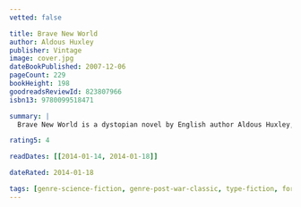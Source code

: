 ```yaml
---
vetted: false

title: Brave New World
author: Aldous Huxley
publisher: Vintage
image: cover.jpg
dateBookPublished: 2007-12-06
pageCount: 229
bookHeight: 198
goodreadsReviewId: 823807966
isbn13: 9780099518471

summary: |
  Brave New World is a dystopian novel by English author Aldous Huxley, written in 1931 and published in 1932. Largely set in a futuristic World State, inhabited by genetically modified citizens and an intelligence-based social hierarchy, the novel anticipates huge scientific advancements in reproductive technology, sleep-learning, psychological manipulation and classical conditioning that are combined to make a dystopian society which is challenged by only a single individual: the story's protagonist.

rating5: 4

readDates: [[2014-01-14, 2014-01-18]]

dateRated: 2014-01-18

tags: [genre-science-fiction, genre-post-war-classic, type-fiction, form-paperback]
---
```

